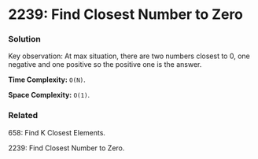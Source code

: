 # 2239: Find Closest Number to Zero

### Solution
Key observation: At max situation, there are two numbers closest to 0, one negative and one positive so the positive one is the answer.

**Time Complexity:** `O(N)`.

**Space Complexity:** `O(1)`.

### Related
658: Find K Closest Elements.

2239: Find Closest Number to Zero.